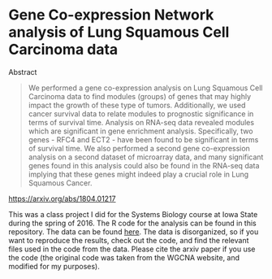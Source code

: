 # Gene Co-expression Network analysis of Lung Squamous Cell Carcinoma data
Abstract
> We performed a gene co-expression analysis on Lung Squamous Cell Carcinoma data to find modules (groups) of genes that may highly impact the growth of these type of tumors. Additionally, we used cancer survival data to relate modules to prognostic significance in terms of survival time. Analysis on RNA-seq data revealed modules which are significant in gene enrichment analysis. Specifically, two genes - RFC4 and ECT2 - have been found to be significant in terms of survival time. We also performed a second gene co-expression analysis on a second dataset of microarray data, and many significant genes found in this analysis could also be found in the RNA-seq data implying that these genes might indeed play a crucial role in Lung Squamous Cancer.

https://arxiv.org/abs/1804.01217

This was a class project I did for the Systems Biology course at Iowa State during the spring of 2016. The R code for the analysis can be found in this repository. The data can be found [here](https://www.dropbox.com/sh/qzp4qsjxu9xx7pz/AABYRZgm0FRdEREKyiOjTJ3Ra?dl=0). The data is disorganized, so if you want to reproduce the results, check out the code, and find the relevant files used in the code from the data. Please cite the arxiv paper if you use the code (the original code was taken from the WGCNA website, and modified for my purposes). 
